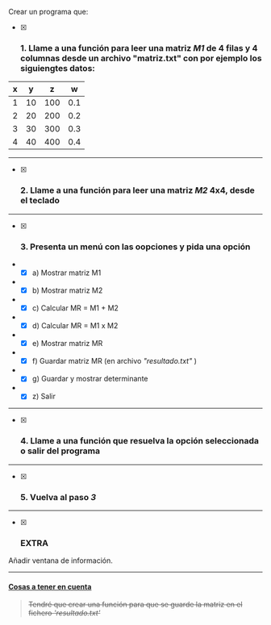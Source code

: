 Crear un programa que:
- [x] ###  1. Llame a una función para leer una matriz *M1* de 4 filas y 4 columnas desde un archivo "matriz.txt" con por ejemplo los siguiengtes datos:


| x | y | z | w |
|---|---|---|---|
|1|10|100|0.1|
|2|20|200|0.2|
|3|30|300|0.3|
|4|40|400|0.4|

___
- [x] ### 2. Llame a una función para leer una matriz _M2_ 4x4, desde el teclado
___
- [x] ### 3. Presenta un menú con las oopciones y pida una opción
- - [x] a) Mostrar matriz M1
- - [x] b) Mostrar matriz M2
- - [x] c) Calcular MR = M1 + M2
- - [x] d) Calcular MR = M1 x M2
- - [x] e) Mostrar matriz MR
- - [x] f) Guardar matriz MR (en archivo _"resultado.txt"_ )
- - [x] g) Guardar y mostrar determinante
- - [x] z) Salir
___
- [x] ### 4. Llame a una función que resuelva la opción seleccionada o salir del programa
___
- [x] ### 5. Vuelva al paso _3_
___
- [x] ### EXTRA
Añadir ventana de información.
___
#### <ins>Cosas a tener en cuenta</ins>

> ~~Tendré que crear una función para que se guarde la matriz en el fichero _'resultado.txt'_~~
